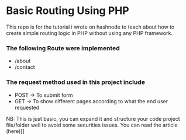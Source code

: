 # Basic Routing Using PHP

This repo is for the tutorial i wrote on hashnode to teach about how to create simple routing logic in PHP without using any PHP framework.

### The following Route were implemented

- /about
- /contact

### The request method used in this project include

- POST -> To submit form
- GET -> To show different pages according to what the end user requested

NB: This is just basic, you can expand it and structure your code project file/folder well to avoid some securities issues.
You can read the article (here)[]
